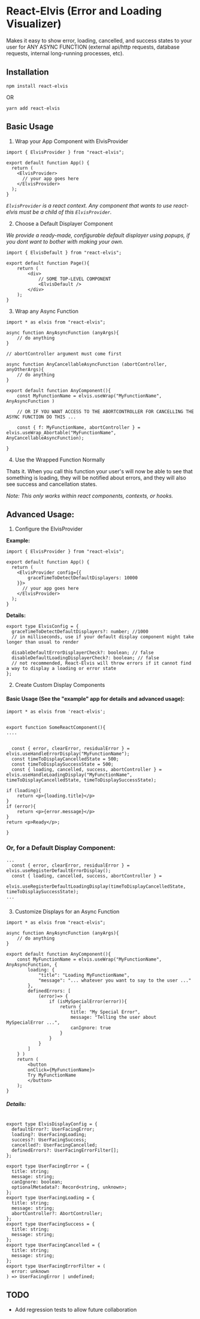 # React-Elvis (Error and Loading Visualizer)

Makes it easy to show error, loading, cancelled, and success states to your user for ANY ASYNC FUNCTION (external api/http requests, database requests, internal long-running processes, etc).

## Installation

```
npm install react-elvis
```

OR

```
yarn add react-elvis
```

## Basic Usage

1. Wrap your App Component with ElvisProvider

```
import { ElvisProvider } from "react-elvis";

export default function App() {
  return (
    <ElvisProvider>
      // your app goes here
    </ElvisProvider>
  );
}
```

_`ElvisProvider` is a react context. Any component that wants to use react-elvis must be a child of this `ElvisProvider`._

2. Choose a Default Displayer Component

_We provide a ready-made, configurable default displayer using popups, if you dont want to bother with making your own._

```
import { ElvisDefault } from "react-elvis";

export default function Page(){
    return (
        <div>
            // SOME TOP-LEVEL COMPONENT
            <ElvisDefault />
        </div>
    );
}
```

3. Wrap any Async Function

```
import * as elvis from "react-elvis";

async function AnyAsyncFunction (anyArgs){
    // do anything
}

// abortController argument must come first

async function AnyCancellableAsyncFunction (abortController, anyOtherArgs){
    // do anything
}

export default function AnyComponent(){
    const MyFunctionName = elvis.useWrap("MyFunctionName", AnyAsyncFunction )

    // OR IF YOU WANT ACCESS TO THE ABORTCONTROLLER FOR CANCELLING THE ASYNC FUNCTION DO THIS ...

    const { f: MyFunctionName, abortController } = elvis.useWrap_Abortable("MyFunctionName", AnyCancellableAsyncFunction);

}
```

4. Use the Wrapped Function Normally

Thats it. When you call this function your user's will now be able to see that something is loading, they will be notified about errors, and they will also see success and cancellation states.

_Note: This only works within react components, contexts, or hooks._

## Advanced Usage:

1. Configure the ElvisProvider

**Example:**

```
import { ElvisProvider } from "react-elvis";

export default function App() {
  return (
    <ElvisProvider config={{
        graceTimeToDetectDefaultDisplayers: 10000
    }}>
      // your app goes here
    </ElvisProvider>
  );
}
```

**Details:**

```
export type ElvisConfig = {
  graceTimeToDetectDefaultDisplayers?: number; //1000
  // in milliseconds, use if your default display component might take longer than usual to render

  disableDefaultErrorDisplayerCheck?: boolean; // false
  disableDefaultLoadingDisplayerCheck?: boolean; // false
  // not recommended, React-Elvis will throw errors if it cannot find a way to display a loading or error state
};
```

2. Create Custom Display Components

#### Basic Usage (See the "example" app for details and advanced usage):

```
import * as elvis from 'react-elvis';


export function SomeReactComponent(){
....


  const { error, clearError, residualError } = elvis.useHandleErrorDisplay("MyFunctionName");
  const timeToDisplayCancelledState = 500;
  const timeToDisplaySuccessState = 500;
  const { loading, cancelled, success, abortController } = elvis.useHandleLoadingDisplay("MyFunctionName", timeToDisplayCancelledState, timeToDisplaySuccessState);

if (loading){
    return <p>{loading.title}</p>
}
if (error){
    return <p>{error.message}</p>
}
return <p>Ready</p>;

}

```

### Or, for a Default Display Component:

```
...
  const { error, clearError, residualError } = elvis.useRegisterDefaultErrorDisplay();
  const { loading, cancelled, success, abortController } =
    elvis.useRegisterDefaultLoadingDisplay(timeToDisplayCancelledState, timeToDisplaySuccessState);
...
```

###

3. Customize Displays for an Async Function

```
import * as elvis from "react-elvis";

async function AnyAsyncFunction (anyArgs){
    // do anything
}

export default function AnyComponent(){
    const MyFunctionName = elvis.useWrap("MyFunctionName", AnyAsyncFunction, {
        loading: {
            "title": "Loading MyFunctionName",
            "message": "... whatever you want to say to the user ..."
        },
        definedErrors: [
            (error)=> {
                if (isMySpecialError(error)){
                    return {
                        title: "My Special Error",
                        message: "Telling the user about MySpecialError ...",
                        canIgnore: true
                    }
                }
            }
        ]
    } )
    return (
        <button
        onClick={MyFunctionName}>
        Try MyFunctionName
        </button>
    );
}
```

##### Details:

```

export type ElvisDisplayConfig = {
  defaultError?: UserFacingError;
  loading?: UserFacingLoading;
  success?: UserFacingSuccess;
  cancelled?: UserFacingCancelled;
  definedErrors?: UserFacingErrorFilter[];
};

export type UserFacingError = {
  title: string;
  message: string;
  canIgnore: boolean;
  optionalMetadata?: Record<string, unknown>;
};
export type UserFacingLoading = {
  title: string;
  message: string;
  abortController?: AbortController;
};
export type UserFacingSuccess = {
  title: string;
  message: string;
};
export type UserFacingCancelled = {
  title: string;
  message: string;
};
export type UserFacingErrorFilter = (
  error: unknown
) => UserFacingError | undefined;
```

## TODO

- Add regression tests to allow future collaboration

